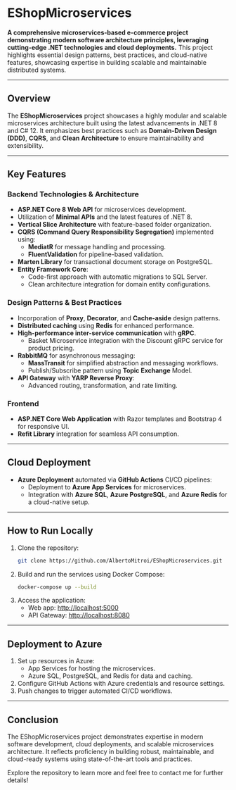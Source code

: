 # EShopMicroservices

**A comprehensive microservices-based e-commerce project demonstrating modern software architecture principles, leveraging cutting-edge .NET technologies and cloud deployments.** This project highlights essential design patterns, best practices, and cloud-native features, showcasing expertise in building scalable and maintainable distributed systems.

---

## **Overview**

The **EShopMicroservices** project showcases a highly modular and scalable microservices architecture built using the latest advancements in .NET 8 and C# 12. It emphasizes best practices such as **Domain-Driven Design (DDD)**, **CQRS**, and **Clean Architecture** to ensure maintainability and extensibility.

---

## **Key Features**

### **Backend Technologies & Architecture**
- **ASP.NET Core 8 Web API** for microservices development.
- Utilization of **Minimal APIs** and the latest features of .NET 8.
- **Vertical Slice Architecture** with feature-based folder organization.
- **CQRS (Command Query Responsibility Segregation)** implemented using:
  - **MediatR** for message handling and processing.
  - **FluentValidation** for pipeline-based validation.
- **Marten Library** for transactional document storage on PostgreSQL.
- **Entity Framework Core**:
  - Code-first approach with automatic migrations to SQL Server.
  - Clean architecture integration for domain entity configurations.

### **Design Patterns & Best Practices**
- Incorporation of **Proxy**, **Decorator**, and **Cache-aside** design patterns.
- **Distributed caching** using **Redis** for enhanced performance.
- **High-performance inter-service communication** with **gRPC**.
  - Basket Microservice integration with the Discount gRPC service for product pricing.
- **RabbitMQ** for asynchronous messaging:
  - **MassTransit** for simplified abstraction and messaging workflows.
  - Publish/Subscribe pattern using **Topic Exchange** Model.
- **API Gateway** with **YARP Reverse Proxy**:
  - Advanced routing, transformation, and rate limiting.

### **Frontend**
- **ASP.NET Core Web Application** with Razor templates and Bootstrap 4 for responsive UI.
- **Refit Library** integration for seamless API consumption.

---

## **Cloud Deployment**
- **Azure Deployment** automated via **GitHub Actions** CI/CD pipelines:
  - Deployment to **Azure App Services** for microservices.
  - Integration with **Azure SQL**, **Azure PostgreSQL**, and **Azure Redis** for a cloud-native setup.

---

## **How to Run Locally**
1. Clone the repository:  
   ```bash
   git clone https://github.com/AlbertoMitroi/EShopMicroservices.git
3. Build and run the services using Docker Compose:  
   ```bash
   docker-compose up --build
5. Access the application:
   - Web app: [http://localhost:5000](http://localhost:5000)
   - API Gateway: [http://localhost:8080](http://localhost:8080)

---

## **Deployment to Azure**
1. Set up resources in Azure:
   - App Services for hosting the microservices.
   - Azure SQL, PostgreSQL, and Redis for data and caching.
2. Configure GitHub Actions with Azure credentials and resource settings.
3. Push changes to trigger automated CI/CD workflows.

---

## **Conclusion**
The EShopMicroservices project demonstrates expertise in modern software development, cloud deployments, and scalable microservices architecture. It reflects proficiency in building robust, maintainable, and cloud-ready systems using state-of-the-art tools and practices.

Explore the repository to learn more and feel free to contact me for further details!
